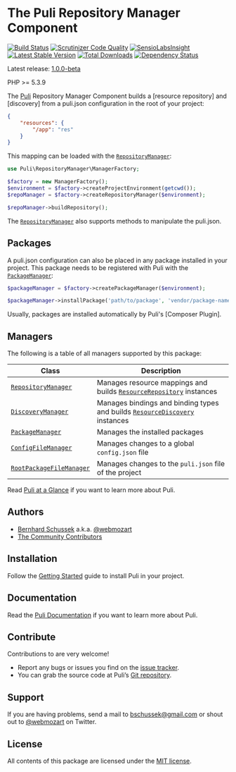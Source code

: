The Puli Repository Manager Component
=====================================

[![Build Status](https://travis-ci.org/puli/repository-manager.svg?branch=1.0.0-beta)](https://travis-ci.org/puli/repository-manager)
[![Scrutinizer Code Quality](https://scrutinizer-ci.com/g/puli/repository-manager/badges/quality-score.png?b=1.0.0-beta)](https://scrutinizer-ci.com/g/puli/repository-manager/?branch=1.0.0-beta)
[![SensioLabsInsight](https://insight.sensiolabs.com/projects/6505ed38-0d0f-4c8d-ac85-f343f8e135a9/mini.png)](https://insight.sensiolabs.com/projects/6505ed38-0d0f-4c8d-ac85-f343f8e135a9)
[![Latest Stable Version](https://poser.pugx.org/puli/repository-manager/v/stable.svg)](https://packagist.org/packages/puli/repository-manager)
[![Total Downloads](https://poser.pugx.org/puli/repository-manager/downloads.svg)](https://packagist.org/packages/puli/repository-manager)
[![Dependency Status](https://www.versioneye.com/php/puli:repository-manager/1.0.0/badge.svg)](https://www.versioneye.com/php/puli:repository-manager/1.0.0)

Latest release: [1.0.0-beta](https://packagist.org/packages/puli/repository-manager#1.0.0-beta)

PHP >= 5.3.9

The [Puli] Repository Manager Component builds a [resource repository] and
[discovery] from a puli.json configuration in the root of your project:

```json
{
    "resources": {
        "/app": "res"
    }
}
```

This mapping can be loaded with the [`RepositoryManager`]:

```php
use Puli\RepositoryManager\ManagerFactory;

$factory = new ManagerFactory();
$environment = $factory->createProjectEnvironment(getcwd());
$repoManager = $factory->createRepositoryManager($environment);

$repoManager->buildRepository();
```

The [`RepositoryManager`] also supports methods to manipulate the puli.json.

Packages
--------

A puli.json configuration can also be placed in any package installed in your
project. This package needs to be registered with Puli with the 
[`PackageManager`]:

```php
$packageManager = $factory->createPackageManager($environment);

$packageManager->installPackage('path/to/package', 'vendor/package-name');
```

Usually, packages are installed automatically by Puli's [Composer Plugin].

Managers
--------

The following is a table of all managers supported by this package:

Class                      | Description
-------------------------- | -------------
[`RepositoryManager`]      | Manages resource mappings and builds [`ResourceRepository`] instances
[`DiscoveryManager`]       | Manages bindings and binding types and builds [`ResourceDiscovery`] instances
[`PackageManager`]         | Manages the installed packages
[`ConfigFileManager`]      | Manages changes to a global `config.json` file
[`RootPackageFileManager`] | Manages changes to the `puli.json` file of the project

Read [Puli at a Glance] if you want to learn more about Puli.

Authors
-------

* [Bernhard Schussek] a.k.a. [@webmozart]
* [The Community Contributors]

Installation
------------

Follow the [Getting Started] guide to install Puli in your project.

Documentation
-------------

Read the [Puli Documentation] if you want to learn more about Puli.

Contribute
----------

Contributions to are very welcome!

* Report any bugs or issues you find on the [issue tracker].
* You can grab the source code at Puli’s [Git repository].

Support
-------

If you are having problems, send a mail to bschussek@gmail.com or shout out to
[@webmozart] on Twitter.

License
-------

All contents of this package are licensed under the [MIT license].

[Puli]: http://puli.io
[Bernhard Schussek]: http://webmozarts.com
[The Community Contributors]: https://github.com/puli/repository-manager/graphs/contributors
[Getting Started]: http://docs.puli.io/en/latest/getting-started.html
[Puli Documentation]: http://docs.puli.io/en/latest/index.html
[Puli at a Glance]: http://docs.puli.io/en/latest/at-a-glance.html
[issue tracker]: https://github.com/puli/issues/issues
[Git repository]: https://github.com/puli/repository-manager
[@webmozart]: https://twitter.com/webmozart
[MIT license]: LICENSE
[`RepositoryManager`]: http://api.puli.io/latest/class-Puli.RepositoryManager.Repository.RepositoryManager.html
[`PackageManager`]: http://api.puli.io/latest/class-Puli.RepositoryManager.Package.PackageManager.html
[`DiscoveryManager`]: http://api.puli.io/latest/class-Puli.RepositoryManager.Discovery.DiscoveryManager.html
[`ConfigFileManager`]: http://api.puli.io/latest/class-Puli.RepositoryManager.Config.ConfigFile.ConfigFileManager.html
[`RootPackageFileManager`]: http://api.puli.io/latest/class-Puli.RepositoryManager.Package.PackageFile.RootPackageFileManager.html
[`ResourceRepository`]: http://api.puli.io/latest/class-Puli.Repository.Api.ResourceRepository.html
[`ResourceDiscovery`]: http://api.puli.io/latest/class-Puli.Discovery.Api.ResourceDiscovery.html
